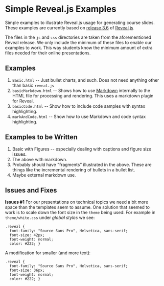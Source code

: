 # Simple Reveal.js Examples
Simple examples to illustrate Reveal.js usage for generating course slides.
These examples are currently based on [release 3.6](https://github.com/hakimel/reveal.js/releases/tag/3.6.0) of [Reveal.js](https://revealjs.com/#/).

The files in the `js` and `css` directories are taken from the aforementioned Reveal release. We only include the minimum of these files to enable our examples to work. This way students know the minimum amount of extra files needed for their online presentations.

## Examples

1. `Basic.html` -- Just bullet charts, and such. Does not need anything other than basic `reveal.js`
2. `basicMarkdown.html` -- Shows how to use [Markdown](https://commonmark.org/) internally to the HTML file for processing and rendering. This uses a markdown plugin for Reveal. 
3. `basicCode.html` -- Show how to include code samples with syntax highlighting.
4. `markAndCode.html` -- Show how to use Markdown and code syntax highlighting.

## Examples to be Written

1. Basic with Figures -- especially dealing with captions and figure size issues.
3. The above with markdown.
4. Probably should have "fragments" illustrated in the above. These are things like the incremental rendering of bullets in a bullet list.
5. Maybe external markdown use.

## Issues and Fixes

**Issues #1** For our presentations on technical topics we need a bit more space than the templates seem to assume. One solution that seemed to work is to scale down the font size in the `theme` being used. For example in `theme/white.css` under *global styles* we see:

```
.reveal {
  font-family: "Source Sans Pro", Helvetica, sans-serif;
  font-size: 42px;
  font-weight: normal;
  color: #222; }
```
A modification for smaller (and more text):
```
.reveal {
  font-family: "Source Sans Pro", Helvetica, sans-serif;
  font-size: 36px;
  font-weight: normal;
  color: #222; }
```
